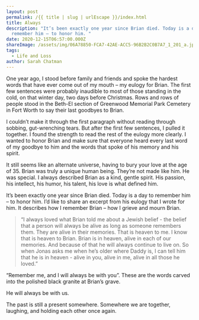 ```yaml
---
layout: post
permalink: /{{ title | slug | urlEscape }}/index.html
title: Always
description: "It’s been exactly one year since Brian died. Today is a day to
  remember him – to honor him. "
date: 2020-12-15T06:57:00.000Z
shareImage: /assets/img/06A78850-FCA7-42AE-ACC5-96B2B2C0B7A7_1_201_a.jpeg
tags:
  - Life and Loss
author: Sarah Chatman
---
```

One year ago, I stood before family and friends and spoke the hardest words that have ever come out of my mouth – my eulogy for Brian. The first few sentences were probably inaudible to most of those standing in the cold, on that winter day, two days before Christmas. Rows and rows of people stood in the Beth-EI section of Greenwood Memorial Park Cemetery in Fort Worth to say their last goodbyes to Brian.

I couldn’t make it through the first paragraph without reading through sobbing, gut-wrenching tears. But after the first few sentences, I pulled it together. I found the strength to read the rest of the eulogy more clearly. I wanted to honor Brian and make sure that everyone heard every last word of my goodbye to him and the words that spoke of his memory and his spirit.

It still seems like an alternate universe, having to bury your love at the age of 35. Brian was truly a unique human being. They’re not made like him. He was special. I always described Brian as a kind, gentle spirit. His passion, his intellect, his humor, his talent, his love is what defined him.

It’s been exactly one year since Brian died. Today is a day to remember him – to honor him. I’d like to share an excerpt from his eulogy that I wrote for him. It describes how I remember Brian – how I grieve and mourn Brian.

>  “I always loved what Brian told me about a Jewish belief - the belief that a person will always be alive as long as someone remembers them. They are alive in their memories. That is heaven to me. I know that is heaven to Brian. Brian is in heaven, alive in each of our memories. And because of that he will always continue to live on. So when Jonas asks me when he’s older where Daddy is, I can tell him that he is in heaven - alive in you, alive in me, alive in all those he loved.”

“Remember me, and I will always be with you”. These are the words carved into the polished black granite at Brian’s grave.

He will always be with us. 

The past is still a present somewhere. Somewhere we are together, laughing, and holding each other once again.
